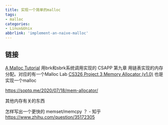 ```yaml
---
title: 实现一个简单的malloc
tags:
- malloc
categories:
- Linux&Unix
abbrlink: 'implement-an-naive-malloc'
---
```



## 链接


[A Malloc Tutorial](https://wiki-prog.infoprepa.epita.fr/images/0/04/Malloc_tutorial.pdf)  用brk和sbrk系统调用实现的
CSAPP 第九章 用链表实现的内存分配。对应的有一个Malloc Lab
[CS326 Project 3 Memory Allocator (v1.0)](https://www.cs.usfca.edu/~mmalensek/cs326/assignments/project-3.html) 也是实现一个malloc

https://soptq.me/2020/07/18/mem-allocator/

其他内存有关的东西

怎样写出一个更快的 memset/memcpy ？ - 知乎
https://www.zhihu.com/question/35172305
